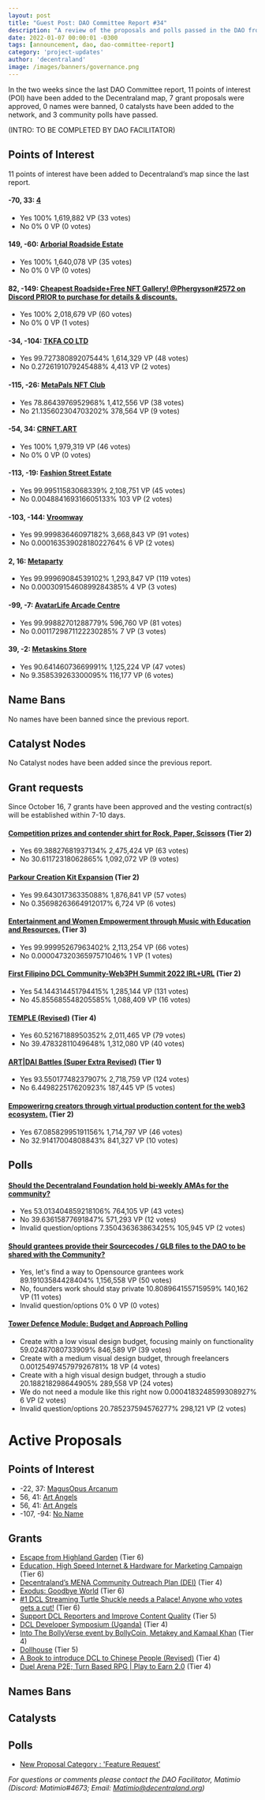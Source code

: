 ```yaml
---
layout: post
title: "Guest Post: DAO Committee Report #34"
description: "A review of the proposals and polls passed in the DAO from October 16 through October 31".
date: 2022-01-07 00:00:01 -0300
tags: [announcement, dao, dao-committee-report]
category: 'project-updates'
author: 'decentraland'
image: /images/banners/governance.png
---
```


In the two weeks since the last DAO Committee report, 11 points of interest (POI) have been added to the Decentraland map, 7 grant proposals were approved, 0 names were banned, 0 catalysts have been added to the network, and 3 community polls have passed.

(INTRO: TO BE COMPLETED BY DAO FACILITATOR)

## Points of Interest
11 points of interest have been added to Decentraland’s map since the last report.


#### -70, 33: [4](https://governance.decentraland.org/proposal/?id=f0a065a0-53d0-11ed-be45-c5d5549af004)

* Yes 100% 1,619,882 VP (33 votes)
* No 0% 0 VP (0 votes)


#### 149, -60: [Arborial Roadside Estate](https://governance.decentraland.org/proposal/?id=6616d9f0-53d0-11ed-be45-c5d5549af004)

* Yes 100% 1,640,078 VP (35 votes)
* No 0% 0 VP (0 votes)


#### 82, -149: [Cheapest Roadside+Free NFT Gallery! @Phergyson#2572 on Discord PRIOR to purchase for details &amp; discounts.](https://governance.decentraland.org/proposal/?id=19cbf8d0-5143-11ed-85c4-21e9782d451a)

* Yes 100% 2,018,679 VP (60 votes)
* No 0% 0 VP (1 votes)


#### -34, -104: [TKFA CO LTD](https://governance.decentraland.org/proposal/?id=2a7d4ea0-5142-11ed-85c4-21e9782d451a)

* Yes 99.72738089207544% 1,614,329 VP (48 votes)
* No 0.2726191079245488% 4,413 VP (2 votes)


#### -115, -26: [ MetaPals NFT Club](https://governance.decentraland.org/proposal/?id=70725aa0-5141-11ed-85c4-21e9782d451a)

* Yes 78.8643976952968% 1,412,556 VP (38 votes)
* No 21.135602304703202% 378,564 VP (9 votes)


#### -54, 34: [CRNFT.ART](https://governance.decentraland.org/proposal/?id=addca9f0-5140-11ed-85c4-21e9782d451a)

* Yes 100% 1,979,319 VP (46 votes)
* No 0% 0 VP (0 votes)


#### -113, -19: [Fashion Street Estate](https://governance.decentraland.org/proposal/?id=d945ab30-513d-11ed-85c4-21e9782d451a)

* Yes 99.99511583068339% 2,108,751 VP (45 votes)
* No 0.004884169316605133% 103 VP (2 votes)


#### -103, -144: [Vroomway](https://governance.decentraland.org/proposal/?id=19ad2a50-4aad-11ed-bdf3-75f4f4d9ef2f)

* Yes 99.99983646097182% 3,668,843 VP (91 votes)
* No 0.00016353902818022764% 6 VP (2 votes)


#### 2, 16: [Metaparty](https://governance.decentraland.org/proposal/?id=75c43a60-4a65-11ed-bdf3-75f4f4d9ef2f)

* Yes 99.99969084539102% 1,293,847 VP (119 votes)
* No 0.00030915460899284385% 4 VP (3 votes)


#### -99, -7: [AvatarLife Arcade Centre](https://governance.decentraland.org/proposal/?id=7d741f90-4935-11ed-bdf3-75f4f4d9ef2f)

* Yes 99.99882701288779% 596,760 VP (81 votes)
* No 0.0011729871122230285% 7 VP (3 votes)


#### 39, -2: [Metaskins  Store](https://governance.decentraland.org/proposal/?id=dd7a2340-48d0-11ed-bdf3-75f4f4d9ef2f)

* Yes 90.64146073669991% 1,125,224 VP (47 votes)
* No 9.358539263300095% 116,177 VP (6 votes)


## Name Bans

No names have been banned since the previous report.

## Catalyst Nodes
No Catalyst nodes have been added since the previous report.


## Grant requests
Since October 16, 7 grants have been approved and the vesting contract(s) will be established within 7-10 days.


#### [Competition prizes and contender shirt for Rock, Paper, Scissors](https://governance.decentraland.org/proposal/?id=cedb3ff0-53d8-11ed-be45-c5d5549af004) (Tier 2)

* Yes 69.38827681937134% 2,475,424 VP (63 votes)
* No 30.61172318062865% 1,092,072 VP (9 votes)


#### [Parkour Creation Kit Expansion](https://governance.decentraland.org/proposal/?id=b683d870-5326-11ed-be45-c5d5549af004) (Tier 2)

* Yes 99.64301736335088% 1,876,841 VP (57 votes)
* No 0.35698263664912017% 6,724 VP (6 votes)


#### [Entertainment and Women Empowerment through Music with Education and Resources.](https://governance.decentraland.org/proposal/?id=2f3b9010-50ec-11ed-85c4-21e9782d451a) (Tier 3)

* Yes 99.99995267963402% 2,113,254 VP (66 votes)
* No 0.00004732036597571046% 1 VP (1 votes)


#### [First Filipino DCL Community-Web3PH Summit 2022 IRL+URL](https://governance.decentraland.org/proposal/?id=5d3243a0-4ed1-11ed-ac8f-85b3b507fed5) (Tier 2)

* Yes 54.144314451794415% 1,285,144 VP (131 votes)
* No 45.855685548205585% 1,088,409 VP (16 votes)


#### [TEMPLE  (Revised)](https://governance.decentraland.org/proposal/?id=dac5ea50-4ca2-11ed-a234-ef1b91ca21e2) (Tier 4)

* Yes 60.52167188950352% 2,011,465 VP (79 votes)
* No 39.47832811049648% 1,312,080 VP (40 votes)


#### [ART|DAI Battles (Super Extra Revised)](https://governance.decentraland.org/proposal/?id=e2cdaad0-4a72-11ed-bdf3-75f4f4d9ef2f) (Tier 1)

* Yes 93.55017748237907% 2,718,759 VP (124 votes)
* No 6.449822517620923% 187,445 VP (5 votes)


#### [Empowerirng creators through  virtual production content for the web3 ecosystem.](https://governance.decentraland.org/proposal/?id=1d2927b0-48aa-11ed-bdf3-75f4f4d9ef2f) (Tier 2)

* Yes 67.08582995191156% 1,714,797 VP (46 votes)
* No 32.91417004808843% 841,327 VP (10 votes)


## Polls

#### [Should the Decentraland Foundation hold bi-weekly AMAs for the community?](https://governance.decentraland.org/proposal/?id=8e25a520-53f8-11ed-be45-c5d5549af004)

* Yes 53.013404859218106% 764,105 VP (43 votes)
* No 39.63615877691847% 571,293 VP (12 votes)
* Invalid question/options 7.350436363863425% 105,945 VP (2 votes)


#### [Should grantees provide their Sourcecodes / GLB files to the DAO to be shared with the Community?](https://governance.decentraland.org/proposal/?id=1812c940-5055-11ed-85c4-21e9782d451a)

* Yes, let&#39;s find a way to Opensource grantees work 89.19103584428404% 1,156,558 VP (50 votes)
* No, founders work should stay private 10.808964155715959% 140,162 VP (11 votes)
* Invalid question/options 0% 0 VP (0 votes)


#### [Tower Defence Module: Budget and Approach Polling](https://governance.decentraland.org/proposal/?id=8a23cb00-4e5d-11ed-abb3-973d82c8ef3b)

* Create with a low visual design budget, focusing mainly on functionality 59.02487080733909% 846,589 VP (39 votes)
* Create with a medium visual design budget, through freelancers 0.0012549745797926781% 18 VP (4 votes)
* Create with a high visual design budget, through a studio 20.188218298644905% 289,558 VP (24 votes)
* We do not need a module like this right now 0.0004183248599308927% 6 VP (2 votes)
* Invalid question/options 20.785237594576277% 298,121 VP (2 votes)



# Active Proposals

## Points of Interest

* -22, 37: [MagusOpus Arcanum](https://governance.decentraland.org/proposal/?id=cfe1a790-5a27-11ed-8d3a-4fd4826afe14)
* 56, 41: [Art Angels](https://governance.decentraland.org/proposal/?id=2e5f2f60-5927-11ed-be45-c5d5549af004)
* 56, 41: [Art Angels](https://governance.decentraland.org/proposal/?id=e84fb300-5926-11ed-be45-c5d5549af004)
* -107, -94: [No Name](https://governance.decentraland.org/proposal/?id=7a4aff00-566e-11ed-be45-c5d5549af004)

## Grants

* [Escape from Highland Garden](https://governance.decentraland.org/proposal/?id=6a806e60-599e-11ed-be45-c5d5549af004) (Tier 6)
* [Education, High Speed Internet &amp; Hardware for Marketing Campaign](https://governance.decentraland.org/proposal/?id=39940200-596a-11ed-be45-c5d5549af004) (Tier 6)
* [Decentraland’s MENA Community Outreach Plan (DEI)](https://governance.decentraland.org/proposal/?id=bea66a80-5926-11ed-be45-c5d5549af004) (Tier 4)
* [Exodus: Goodbye World](https://governance.decentraland.org/proposal/?id=b7b0f9a0-564e-11ed-be45-c5d5549af004) (Tier 6)
* [#1 DCL Streaming Turtle Shuckle needs a Palace! Anyone who votes gets a cut!](https://governance.decentraland.org/proposal/?id=fb5a7de0-561f-11ed-be45-c5d5549af004) (Tier 6)
* [Support DCL Reporters and Improve Content Quality](https://governance.decentraland.org/proposal/?id=9d802480-561b-11ed-be45-c5d5549af004) (Tier 5)
* [DCL Developer Symposium (Uganda)](https://governance.decentraland.org/proposal/?id=873863e0-55fd-11ed-be45-c5d5549af004) (Tier 4)
* [Into The BollyVerse event by BollyCoin, Metakey and Kamaal Khan](https://governance.decentraland.org/proposal/?id=d806c170-5541-11ed-be45-c5d5549af004) (Tier 4)
* [Dollhouse](https://governance.decentraland.org/proposal/?id=c4288b70-53de-11ed-be45-c5d5549af004) (Tier 5)
* [A Book to introduce DCL to Chinese People (Revised)](https://governance.decentraland.org/proposal/?id=10e7df10-5123-11ed-85c4-21e9782d451a) (Tier 4)
* [Duel Arena P2E; Turn Based RPG | Play to Earn 2.0](https://governance.decentraland.org/proposal/?id=3f1607c0-5044-11ed-85c4-21e9782d451a) (Tier 4)

## Names Bans


## Catalysts


## Polls

* [New Proposal Category : &#39;Feature Request’](https://governance.decentraland.org/proposal/?id=da572560-5847-11ed-be45-c5d5549af004)

*For questions or comments please contact the DAO Facilitator, Matimio (Discord: Matimio#4673; Email: [Matimio@decentraland.org](mailto:Matimio@decentraland.org))*